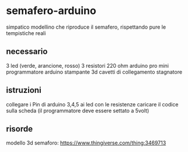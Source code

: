 # semafero-arduino

simpatico modellino che riproduce il semafero, rispettando pure le tempistiche reali

## necessario

3 led (verde, arancione, rosso)
3 resistori 220 ohm
arduino pro mini
programmatore arduino
stampante 3d
cavetti di collegamento
stagnatore

## istruzioni

collegare i Pin di arduino 3,4,5 ai led con le resistenze
caricare il codice sulla scheda (il programmatore deve essere settato a 5volt)

## risorde

modello 3d semaforo: https://www.thingiverse.com/thing:3469713
